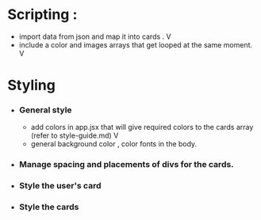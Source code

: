 # Scripting : 
  * import data from json and map it into cards . V 
  * include a color and images arrays that get looped at the same moment. V
# Styling
  * ### General style
    * add colors in app.jsx that will give required colors to the cards array (refer to style-guide.md) V 
    * general background color , color fonts in the body.
  * ### Manage spacing and placements of divs for the cards.   
  * ### Style the user's card
  * ### Style the cards
    